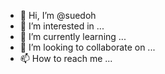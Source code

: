 <!-- Initializing so I do not forget -->

- 👋 Hi, I’m @suedoh
- 👀 I’m interested in ...
- 🌱 I’m currently learning ...
- 💞️ I’m looking to collaborate on ...
- 📫 How to reach me ...

<!---
suedoh/suedoh is a ✨ special ✨ repository because its `README.md` (this file) appears on your GitHub profile.
You can click the Preview link to take a look at your changes.
--->
